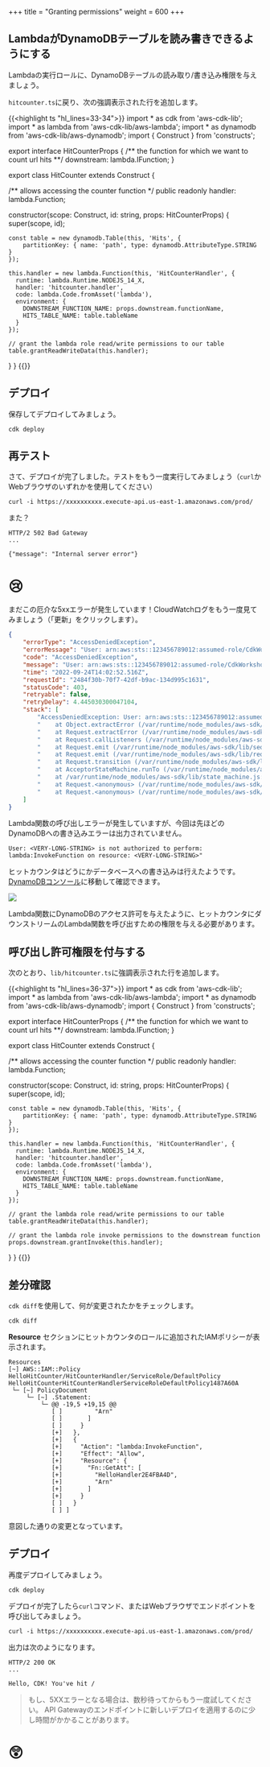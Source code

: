 +++
title = "Granting permissions"
weight = 600
+++

## LambdaがDynamoDBテーブルを読み書きできるようにする

Lambdaの実行ロールに、DynamoDBテーブルの読み取り/書き込み権限を与えましょう。

`hitcounter.ts`に戻り、次の強調表示された行を追加します。

{{<highlight ts "hl_lines=33-34">}}
import * as cdk from 'aws-cdk-lib';
import * as lambda from 'aws-cdk-lib/aws-lambda';
import * as dynamodb from 'aws-cdk-lib/aws-dynamodb';
import { Construct } from 'constructs';

export interface HitCounterProps {
  /** the function for which we want to count url hits **/
  downstream: lambda.IFunction;
}

export class HitCounter extends Construct {

  /** allows accessing the counter function */
  public readonly handler: lambda.Function;

  constructor(scope: Construct, id: string, props: HitCounterProps) {
    super(scope, id);

    const table = new dynamodb.Table(this, 'Hits', {
        partitionKey: { name: 'path', type: dynamodb.AttributeType.STRING }
    });

    this.handler = new lambda.Function(this, 'HitCounterHandler', {
      runtime: lambda.Runtime.NODEJS_14_X,
      handler: 'hitcounter.handler',
      code: lambda.Code.fromAsset('lambda'),
      environment: {
        DOWNSTREAM_FUNCTION_NAME: props.downstream.functionName,
        HITS_TABLE_NAME: table.tableName
      }
    });

    // grant the lambda role read/write permissions to our table
    table.grantReadWriteData(this.handler);
  }
}
{{</highlight>}}

## デプロイ

保存してデプロイしてみましょう。

```
cdk deploy
```

## 再テスト

さて、デプロイが完了しました。テストをもう一度実行してみましょう（`curl`かWebブラウザのいずれかを使用してください）

```
curl -i https://xxxxxxxxxx.execute-api.us-east-1.amazonaws.com/prod/
```

また？

```
HTTP/2 502 Bad Gateway
...

{"message": "Internal server error"}
```

# 😢

まだこの厄介な5xxエラーが発生しています！CloudWatchログをもう一度見てみましょう（「更新」をクリックします）。

```json
{
    "errorType": "AccessDeniedException",
    "errorMessage": "User: arn:aws:sts::123456789012:assumed-role/CdkWorkshopStack-HelloHitCounterHitCounterHandlerS-1234567890123/CdkWorkshopStack-HelloHitCounterHitCounterHandlerD-123456789012 is not authorized to perform: lambda:InvokeFunction on resource: arn:aws:lambda:ap-northeast-1:123456789012:function:CdkWorkshopStack-HelloHandler2E4FBA4D-123456789012 because no identity-based policy allows the lambda:InvokeFunction action",
    "code": "AccessDeniedException",
    "message": "User: arn:aws:sts::123456789012:assumed-role/CdkWorkshopStack-HelloHitCounterHitCounterHandlerS-1234567890123/CdkWorkshopStack-HelloHitCounterHitCounterHandlerD-123456789012 is not authorized to perform: lambda:InvokeFunction on resource: arn:aws:lambda:ap-northeast-1:123456789012:function:CdkWorkshopStack-HelloHandler2E4FBA4D-123456789012 because no identity-based policy allows the lambda:InvokeFunction action",
    "time": "2022-09-24T14:02:52.516Z",
    "requestId": "2484f30b-70f7-42df-b9ac-134d995c1631",
    "statusCode": 403,
    "retryable": false,
    "retryDelay": 4.445030300047104,
    "stack": [
        "AccessDeniedException: User: arn:aws:sts::123456789012:assumed-role/CdkWorkshopStack-HelloHitCounterHitCounterHandlerS-1234567890123/CdkWorkshopStack-HelloHitCounterHitCounterHandlerD-123456789012 is not authorized to perform: lambda:InvokeFunction on resource: arn:aws:lambda:ap-northeast-1:123456789012:function:CdkWorkshopStack-HelloHandler2E4FBA4D-123456789012 because no identity-based policy allows the lambda:InvokeFunction action",
        "    at Object.extractError (/var/runtime/node_modules/aws-sdk/lib/protocol/json.js:52:27)",
        "    at Request.extractError (/var/runtime/node_modules/aws-sdk/lib/protocol/rest_json.js:49:8)",
        "    at Request.callListeners (/var/runtime/node_modules/aws-sdk/lib/sequential_executor.js:106:20)",
        "    at Request.emit (/var/runtime/node_modules/aws-sdk/lib/sequential_executor.js:78:10)",
        "    at Request.emit (/var/runtime/node_modules/aws-sdk/lib/request.js:686:14)",
        "    at Request.transition (/var/runtime/node_modules/aws-sdk/lib/request.js:22:10)",
        "    at AcceptorStateMachine.runTo (/var/runtime/node_modules/aws-sdk/lib/state_machine.js:14:12)",
        "    at /var/runtime/node_modules/aws-sdk/lib/state_machine.js:26:10",
        "    at Request.<anonymous> (/var/runtime/node_modules/aws-sdk/lib/request.js:38:9)",
        "    at Request.<anonymous> (/var/runtime/node_modules/aws-sdk/lib/request.js:688:12)"
    ]
}
```

Lambda関数の呼び出しエラーが発生していますが、今回は先ほどのDynamoDBへの書き込みエラーは出力されていません。

```
User: <VERY-LONG-STRING> is not authorized to perform: lambda:InvokeFunction on resource: <VERY-LONG-STRING>"
```

ヒットカウンタはどうにかデータベースへの書き込みは行えたようです。
[DynamoDBコンソール](https://console.aws.amazon.com/dynamodb/home)に移動して確認できます。

![](./logs5.png)

Lambda関数にDynamoDBのアクセス許可を与えたように、ヒットカウンタにダウンストリームのLambda関数を呼び出すための権限を与える必要があります。

## 呼び出し許可権限を付与する

次のとおり、`lib/hitcounter.ts`に強調表示された行を追加します。

{{<highlight ts "hl_lines=36-37">}}
import * as cdk from 'aws-cdk-lib';
import * as lambda from 'aws-cdk-lib/aws-lambda';
import * as dynamodb from 'aws-cdk-lib/aws-dynamodb';
import { Construct } from 'constructs';

export interface HitCounterProps {
  /** the function for which we want to count url hits **/
  downstream: lambda.IFunction;
}

export class HitCounter extends Construct {

  /** allows accessing the counter function */
  public readonly handler: lambda.Function;

  constructor(scope: Construct, id: string, props: HitCounterProps) {
    super(scope, id);

    const table = new dynamodb.Table(this, 'Hits', {
        partitionKey: { name: 'path', type: dynamodb.AttributeType.STRING }
    });

    this.handler = new lambda.Function(this, 'HitCounterHandler', {
      runtime: lambda.Runtime.NODEJS_14_X,
      handler: 'hitcounter.handler',
      code: lambda.Code.fromAsset('lambda'),
      environment: {
        DOWNSTREAM_FUNCTION_NAME: props.downstream.functionName,
        HITS_TABLE_NAME: table.tableName
      }
    });

    // grant the lambda role read/write permissions to our table
    table.grantReadWriteData(this.handler);

    // grant the lambda role invoke permissions to the downstream function
    props.downstream.grantInvoke(this.handler);
  }
}
{{</highlight>}}

## 差分確認

`cdk diff`を使用して、何が変更されたかをチェックします。

```
cdk diff
```

**Resource** セクションにヒットカウンタのロールに追加されたIAMポリシーが表示されます。

```
Resources
[~] AWS::IAM::Policy HelloHitCounter/HitCounterHandler/ServiceRole/DefaultPolicy HelloHitCounterHitCounterHandlerServiceRoleDefaultPolicy1487A60A
 └─ [~] PolicyDocument
     └─ [~] .Statement:
         └─ @@ -19,5 +19,15 @@
            [ ]         "Arn"
            [ ]       ]
            [ ]     }
            [+]   },
            [+]   {
            [+]     "Action": "lambda:InvokeFunction",
            [+]     "Effect": "Allow",
            [+]     "Resource": {
            [+]       "Fn::GetAtt": [
            [+]         "HelloHandler2E4FBA4D",
            [+]         "Arn"
            [+]       ]
            [+]     }
            [ ]   }
            [ ] ]
```

意図した通りの変更となっています。

## デプロイ

再度デプロイしてみましょう。

```
cdk deploy
```

デプロイが完了したら`curl`コマンド、またはWebブラウザでエンドポイントを呼び出してみましょう。

```
curl -i https://xxxxxxxxxx.execute-api.us-east-1.amazonaws.com/prod/
```

出力は次のようになります。

```
HTTP/2 200 OK
...

Hello, CDK! You've hit /
```

> もし、5XXエラーとなる場合は、数秒待ってからもう一度試してください。
> API Gatewayのエンドポイントに新しいデプロイを適用するのに少し時間がかかることがあります。

# 😲
